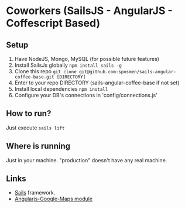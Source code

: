 # Coworkers (SailsJS - AngularJS - Coffescript Based)

## Setup

1. Have NodeJS, Mongo, MySQL (for possible future features)
2. Install SailsJs globally `npm install sails -g`
3. Clone this repo `git clone git@github.com:sposmen/sails-angular-coffee-base.git [DIRECTORY]`
4. Enter to your repo DIRECTORY (sails-angular-coffee-base if not set)
5. Install local dependencies `npm install`
6. Configure your DB's connections in 'config/connections.js'

## How to run?

Just execute `sails lift`

## Where is running

Just in your machine. "production" doesn't have any real machine.


## Links

- [Sails](http://sailsjs.org) framework.
- [Angularjs-Google-Maps module](https://ngmap.github.io/)
